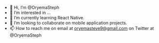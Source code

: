 - 👋 Hi, I’m @OryemaSteph
- 👀 I’m interested in ...
- 🌱 I’m currently learning React Native.
- 💞️ I’m looking to collaborate on mobile application projects.
- 📫 How to reach me on email at oryemasteve9@gmail.com
on Twitter at @OryemaSteph

<!---
OryemaSteph/OryemaSteph is a ✨ special ✨ repository because its `README.md` (this file) appears on your GitHub profile.
You can click the Preview link to take a look at your changes.
--->
